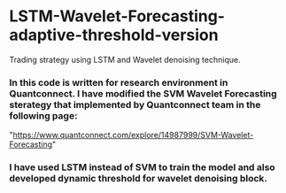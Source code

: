 # LSTM-Wavelet-Forecasting-adaptive-threshold-version
Trading strategy using LSTM and Wavelet denoising technique.
### In this code is written for research environment in Quantconnect. I have modified the SVM Wavelet Forecasting sterategy that implemented by Quantconnect team in the following page:

"https://www.quantconnect.com/explore/14987999/SVM-Wavelet-Forecasting" 

### I have used LSTM instead of SVM to train the model and also developed dynamic threshold for wavelet denoising block. 
